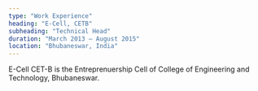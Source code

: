 ```yaml
---
type: "Work Experience"
heading: "E-Cell, CETB"
subheading: "Technical Head"
duration: "March 2013 – August 2015"
location: "Bhubaneswar, India"
---
```


E-Cell CET-B is the Entreprenuership Cell of College of Engineering and Technology, Bhubaneswar. 

